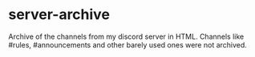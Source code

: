# server-archive
Archive of the channels from my discord server in HTML. Channels like #rules, #announcements and other barely used ones were not archived.
